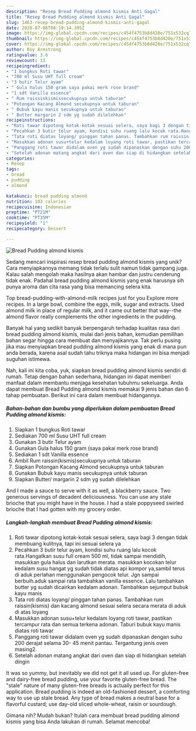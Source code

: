 ```yaml
---
description: "Resep Bread Pudding almond kismis Anti Gagal"
title: "Resep Bread Pudding almond kismis Anti Gagal"
slug: 1463-resep-bread-pudding-almond-kismis-anti-gagal
date: 2020-07-06T08:19:14.395Z
image: https://img-global.cpcdn.com/recipes/c454f4753b8d428e/751x532cq70/bread-pudding-almond-kismis-foto-resep-utama.jpg
thumbnail: https://img-global.cpcdn.com/recipes/c454f4753b8d428e/751x532cq70/bread-pudding-almond-kismis-foto-resep-utama.jpg
cover: https://img-global.cpcdn.com/recipes/c454f4753b8d428e/751x532cq70/bread-pudding-almond-kismis-foto-resep-utama.jpg
author: Roy Armstrong
ratingvalue: 3.6
reviewcount: 13
recipeingredient:
- "1 bungkus Roti tawar"
- "700 ml Susu UHT full cream"
- "3 butir Telur ayam"
- " Gula halus 150 gram saya pakai merk rose brand"
- "1 sdt Vanilla essence"
- " Rum raissinkismissecukupnya untuk taburan"
- "Potongan Kacang Almond secukupnya untuk taburan"
- " Bubuk kayu manis secukupnya untuk taburan"
- " Butter margarin 2 sdm yg sudah dilelehkan"
recipeinstructions:
- "Roti tawar dipotong kotak-kotak sesuai selera, saya bagi 3 dengan tidak membuang kulitnya, tapi ini sesuai selera ya"
- "Pecahkan 3 butir telur ayam, kondisi suhu ruang lalu kocok rata.Hangatkan susu full cream 500 ml, tidak sampai mendidih, masukkan gula halus dan larutkan merata. masukkan kocokan telur kedalam susu hangat yg sudah tidak diatas api kompor ya,sambil terus di aduk perlahan menggunakan pengocok telur. Jgn sampai berbuih.aduk sampai rata tambahkan vanilla essence. Lalu tambahkan butter yg sudah dicairkan kedalam adonan. Tambahkan sejumput bubuk kayu manis"
- "Tata roti diatas loyang/ pinggan tahan panas. Tambahkan rum raissin(kismis) dan kacang almond sesuai selera secara merata di aduk di atas loyang"
- "Masukkan adonan susu+telur kedalam loyang roti tawar, pastikan tercampur rata dan semua terkena adonan. Taburi bubuk kayu manis diatas roti tawar"
- "Panggang roti tawar didalam oven yg sudah dipanaskan dengan suhu 200 derajat selama 30- 45 menit pantau. Tergantung jenis oven masing2."
- "Setelah adonan matang angkat dari oven dan siap di hidangkan setelah dingin"
categories:
- Resep
tags:
- bread
- pudding
- almond

katakunci: bread pudding almond 
nutrition: 103 calories
recipecuisine: Indonesian
preptime: "PT21M"
cooktime: "PT35M"
recipeyield: "1"
recipecategory: Dessert

---
```



![Bread Pudding almond kismis](https://img-global.cpcdn.com/recipes/c454f4753b8d428e/751x532cq70/bread-pudding-almond-kismis-foto-resep-utama.jpg)

Sedang mencari inspirasi resep bread pudding almond kismis yang unik? Cara menyiapkannya memang tidak terlalu sulit namun tidak gampang juga. Kalau salah mengolah maka hasilnya akan hambar dan justru cenderung tidak enak. Padahal bread pudding almond kismis yang enak harusnya sih punya aroma dan cita rasa yang bisa memancing selera kita.

Top bread-pudding-with-almond-milk recipes just for you Explore more recipes. In a large bowl, combine the eggs, milk, sugar and extracts. Used almond milk in place of regular milk, and it came out better that way--the almond flavor really complements the other ingredients in the pudding.

Banyak hal yang sedikit banyak berpengaruh terhadap kualitas rasa dari bread pudding almond kismis, mulai dari jenis bahan, kemudian pemilihan bahan segar hingga cara membuat dan menyajikannya. Tak perlu pusing jika mau menyiapkan bread pudding almond kismis yang enak di mana pun anda berada, karena asal sudah tahu triknya maka hidangan ini bisa menjadi suguhan istimewa.


Nah, kali ini kita coba, yuk, siapkan bread pudding almond kismis sendiri di rumah. Tetap dengan bahan sederhana, hidangan ini dapat memberi manfaat dalam membantu menjaga kesehatan tubuhmu sekeluarga. Anda dapat membuat Bread Pudding almond kismis memakai 9 jenis bahan dan 6 tahap pembuatan. Berikut ini cara dalam membuat hidangannya.

<!--inarticleads1-->

##### Bahan-bahan dan bumbu yang diperlukan dalam pembuatan Bread Pudding almond kismis:

1. Siapkan 1 bungkus Roti tawar
1. Sediakan 700 ml Susu UHT full cream
1. Gunakan 3 butir Telur ayam
1. Gunakan  Gula halus 150 gram (saya pakai merk rose brand)
1. Sediakan 1 sdt Vanilla essence
1. Ambil  Rum raissin(kismis)secukupnya untuk taburan
1. Siapkan Potongan Kacang Almond secukupnya untuk taburan
1. Gunakan  Bubuk kayu manis secukupnya untuk taburan
1. Siapkan  Butter/ margarin 2 sdm yg sudah dilelehkan


And I made a sauce to serve with it as well, a blackberry sauce. Two generous servings of decadent deliciousness. You can use any stale brioche that you might have in the house. I had a stale poppyseed swirled brioche that I had gotten with my grocery order. 

<!--inarticleads2-->

##### Langkah-langkah membuat Bread Pudding almond kismis:

1. Roti tawar dipotong kotak-kotak sesuai selera, saya bagi 3 dengan tidak membuang kulitnya, tapi ini sesuai selera ya
1. Pecahkan 3 butir telur ayam, kondisi suhu ruang lalu kocok rata.Hangatkan susu full cream 500 ml, tidak sampai mendidih, masukkan gula halus dan larutkan merata. masukkan kocokan telur kedalam susu hangat yg sudah tidak diatas api kompor ya,sambil terus di aduk perlahan menggunakan pengocok telur. Jgn sampai berbuih.aduk sampai rata tambahkan vanilla essence. Lalu tambahkan butter yg sudah dicairkan kedalam adonan. Tambahkan sejumput bubuk kayu manis
1. Tata roti diatas loyang/ pinggan tahan panas. Tambahkan rum raissin(kismis) dan kacang almond sesuai selera secara merata di aduk di atas loyang
1. Masukkan adonan susu+telur kedalam loyang roti tawar, pastikan tercampur rata dan semua terkena adonan. Taburi bubuk kayu manis diatas roti tawar
1. Panggang roti tawar didalam oven yg sudah dipanaskan dengan suhu 200 derajat selama 30- 45 menit pantau. Tergantung jenis oven masing2.
1. Setelah adonan matang angkat dari oven dan siap di hidangkan setelah dingin


It was so yummy, but inevitably we did not get it all used up. For gluten-free and dairy-free bread pudding, use your favorite gluten-free bread. The &#34;stale&#34; nature of many gluten-free breads is actually perfect for this application. Bread pudding is indeed an old-fashioned dessert, a comforting way to use up stale bread. Any type of bread makes a neutral base for a flavorful custard; use day-old sliced whole-wheat, raisin or sourdough. 

Gimana nih? Mudah bukan? Itulah cara membuat bread pudding almond kismis yang bisa Anda lakukan di rumah. Selamat mencoba!
